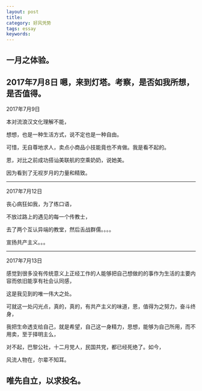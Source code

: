 ```yaml
---
layout: post
title: 
category: 好风凭势
tags: essay
keywords: 
---
```


一月之体验。
---
2017年7月8日
嗯，来到灯塔。考察，是否如我所想，是否值得。
---
2017年7月9日

  本对流浪汉文化理解不能，
 
  想想，也是一种生活方式，说不定也是一种自由。
 
  可惜，无自尊地求人，卖点小商品小技能竟也不肯做。我是看不起的。
 
  恩，对比之前成功搭讪美联航的空乘奶奶，说她美。

  因为看到了无视岁月的力量和精致。

---
2017年7月12日

  丧心病狂如我，为了练口语，

  不放过路上的遇见的每一个传教士，

  去了两个互认异端的教堂，然后舌战群儒。。。。

  宣扬共产主义。。。
  
---
2017年7月13日

  感觉到很多没有传统意义上正经工作的人能够把自己想做的的事作为生活的主要内容而依旧能享有社会认同感， 

  这是我见到的唯一伟大之处。 

  可就这一处闪光点，真的，真的，有共产主义的味道，恩，值得为之努力，奋斗终身，

  我把生命透支给自己，就是希望，自己这一身精力，思想，能够为自己所用，而不用卖，至于择明主么，
  
  对不起，巴黎公社，十二月党人，民国共党，都已经死绝了。如今，

  风流人物在，尔辈不知耳。

  唯先自立，以求投名。
---










